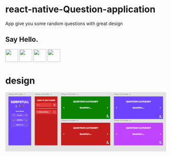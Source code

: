 # react-native-Question-application
App give you some random questions with great design
## Say Hello.
<a href="https://www.facebook.com/qandilabdel.fadilawyan/"><img src="https://cdn-icons-png.flaticon.com/512/5968/5968764.png" width="40" height="40" /></a>
<a href="https://www.linkedin.com/in/qandil-abdel-fadil-awyan-b21630182/"><img src="https://cdn-icons-png.flaticon.com/512/3536/3536505.png" width="40" height="40" /></a>
<a href="https://www.freelancer.com/u/wadielnatrontv"><img src="https://cdn-icons-png.flaticon.com/512/7952/7952522.png" width="40" height="40" /></a>
<a href="https://api.whatsapp.com/send?phone=201207425745"><img src="https://cdn-icons-png.flaticon.com/512/733/733585.png" width="40" height="40" /></a>

# design
<img src="https://github.com/HoSheiMa/react-native-Question-application/blob/main/freelancer.png?raw=true" />

